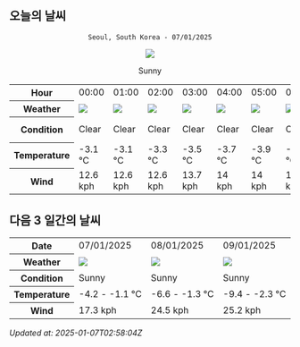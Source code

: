 ## 오늘의 날씨
<div align="center">

`Seoul, South Korea - 07/01/2025`

<img src="https://cdn.weatherapi.com/weather/64x64/day/113.png"/>

Sunny

</div>


<table>
    <tr>
        <th>Hour</th>
        <td>00:00</td><td>01:00</td><td>02:00</td><td>03:00</td><td>04:00</td><td>05:00</td><td>06:00</td><td>07:00</td><td>08:00</td><td>09:00</td><td>10:00</td><td>11:00</td><td>12:00</td><td>13:00</td><td>14:00</td><td>15:00</td><td>16:00</td><td>17:00</td><td>18:00</td><td>19:00</td><td>20:00</td><td>21:00</td><td>22:00</td><td>23:00</td>
    </tr>
    <tr>
        <th>Weather</th>
        <td><img src="https://cdn.weatherapi.com/weather/64x64/night/113.png"></img></td><td><img src="https://cdn.weatherapi.com/weather/64x64/night/113.png"></img></td><td><img src="https://cdn.weatherapi.com/weather/64x64/night/113.png"></img></td><td><img src="https://cdn.weatherapi.com/weather/64x64/night/113.png"></img></td><td><img src="https://cdn.weatherapi.com/weather/64x64/night/113.png"></img></td><td><img src="https://cdn.weatherapi.com/weather/64x64/night/113.png"></img></td><td><img src="https://cdn.weatherapi.com/weather/64x64/night/113.png"></img></td><td><img src="https://cdn.weatherapi.com/weather/64x64/night/113.png"></img></td><td><img src="https://cdn.weatherapi.com/weather/64x64/day/113.png"></img></td><td><img src="https://cdn.weatherapi.com/weather/64x64/day/113.png"></img></td><td><img src="https://cdn.weatherapi.com/weather/64x64/day/113.png"></img></td><td><img src="https://cdn.weatherapi.com/weather/64x64/day/113.png"></img></td><td><img src="https://cdn.weatherapi.com/weather/64x64/day/113.png"></img></td><td><img src="https://cdn.weatherapi.com/weather/64x64/day/113.png"></img></td><td><img src="https://cdn.weatherapi.com/weather/64x64/day/113.png"></img></td><td><img src="https://cdn.weatherapi.com/weather/64x64/day/116.png"></img></td><td><img src="https://cdn.weatherapi.com/weather/64x64/day/113.png"></img></td><td><img src="https://cdn.weatherapi.com/weather/64x64/day/116.png"></img></td><td><img src="https://cdn.weatherapi.com/weather/64x64/night/116.png"></img></td><td><img src="https://cdn.weatherapi.com/weather/64x64/night/113.png"></img></td><td><img src="https://cdn.weatherapi.com/weather/64x64/night/113.png"></img></td><td><img src="https://cdn.weatherapi.com/weather/64x64/night/113.png"></img></td><td><img src="https://cdn.weatherapi.com/weather/64x64/night/113.png"></img></td><td><img src="https://cdn.weatherapi.com/weather/64x64/night/113.png"></img></td>
    </tr>
    <tr>
        <th>Condition</th>
        <td width="200px">Clear </td><td width="200px">Clear </td><td width="200px">Clear </td><td width="200px">Clear </td><td width="200px">Clear </td><td width="200px">Clear </td><td width="200px">Clear </td><td width="200px">Clear </td><td width="200px">Sunny</td><td width="200px">Sunny</td><td width="200px">Sunny</td><td width="200px">Sunny</td><td width="200px">Sunny</td><td width="200px">Sunny</td><td width="200px">Sunny</td><td width="200px">Partly Cloudy </td><td width="200px">Sunny</td><td width="200px">Partly Cloudy </td><td width="200px">Partly Cloudy </td><td width="200px">Clear </td><td width="200px">Clear </td><td width="200px">Clear </td><td width="200px">Clear </td><td width="200px">Clear </td>
    </tr>
    <tr>
        <th>Temperature</th>
        <td>-3.1 °C</td><td>-3.1 °C</td><td>-3.3 °C</td><td>-3.5 °C</td><td>-3.7 °C</td><td>-3.9 °C</td><td>-4.1 °C</td><td>-4.1 °C</td><td>-4.2 °C</td><td>-3.9 °C</td><td>-3.3 °C</td><td>-0.7 °C</td><td>-2.2 °C</td><td>-1.8 °C</td><td>-1.4 °C</td><td>-1.1 °C</td><td>-1.2 °C</td><td>-1.7 °C</td><td>-2.2 °C</td><td>-2.4 °C</td><td>-2.8 °C</td><td>-3.1 °C</td><td>-3.3 °C</td><td>-3.4 °C</td>
    </tr>
    <tr>
        <th>Wind</th>
        <td>12.6 kph</td><td>12.6 kph</td><td>12.6 kph</td><td>13.7 kph</td><td>14 kph</td><td>14 kph</td><td>13.3 kph</td><td>12.6 kph</td><td>11.5 kph</td><td>10.8 kph</td><td>11.9 kph</td><td>13 kph</td><td>15.1 kph</td><td>17.3 kph</td><td>17.3 kph</td><td>15.8 kph</td><td>14 kph</td><td>11.2 kph</td><td>8.6 kph</td><td>9.4 kph</td><td>8.3 kph</td><td>5.8 kph</td><td>6.1 kph</td><td>6.8 kph</td>
    </tr>
</table>


## 다음 3 일간의 날씨


<table>
    <tr>
        <th>Date</th>
        <td>07/01/2025</td><td>08/01/2025</td><td>09/01/2025</td>
    </tr>
    <tr>
        <th>Weather</th>
        <td><img src="https://cdn.weatherapi.com/weather/64x64/day/113.png"/></td><td><img src="https://cdn.weatherapi.com/weather/64x64/day/113.png"/></td><td><img src="https://cdn.weatherapi.com/weather/64x64/day/113.png"/></td>
    </tr>
    <tr>
        <th>Condition</th>
        <td width="200px">Sunny</td><td width="200px">Sunny</td><td width="200px">Sunny</td>
    </tr>
    <tr>
        <th>Temperature</th>
        <td>-4.2 -  -1.1 °C</td><td>-6.6 -  -1.3 °C</td><td>-9.4 -  -2.3 °C</td>
    </tr>
    <tr>
        <th>Wind</th>
        <td>17.3 kph</td><td>24.5 kph</td><td>25.2 kph</td>
    </tr>
</table>


*Updated at: 2025-01-07T02:58:04Z*

